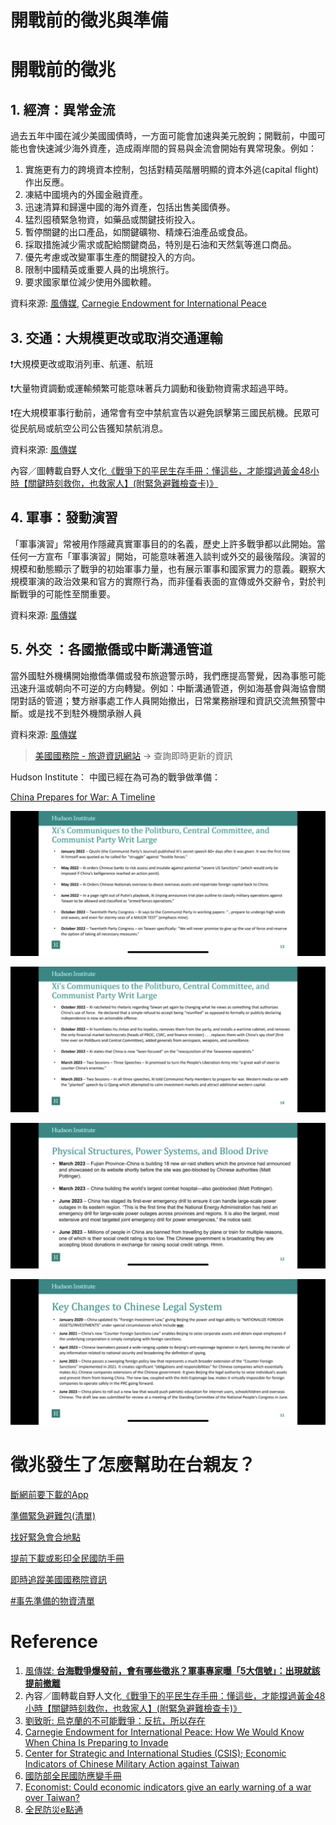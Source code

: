 # 開戰前的徵兆與準備

# 開戰前的徵兆

## 1. 經濟：異常金流

過去五年中國在減少美國國債時，一方面可能會加速與美元脫鉤；開戰前，中國可能也會快速減少海外資產，造成兩岸間的貿易與金流會開始有異常現象。例如：

1. 實施更有力的跨境資本控制，包括對精英階層明顯的資本外逃(capital flight)作出反應。
2. 凍結中國境內的外國金融資產。
3. 迅速清算和歸還中國的海外資產，包括出售美國債券。
4. 猛烈囤積緊急物資，如藥品或關鍵技術投入。
5. 暫停關鍵的出口產品，如關鍵礦物、精煉石油產品或食品。
6. 採取措施減少需求或配給關鍵商品，特別是石油和天然氣等進口商品。
7. 優先考慮或改變軍事生產的關鍵投入的方向。
8. 限制中國精英或重要人員的出境旅行。
9. 要求國家單位減少使用外國軟體。

資料來源: [風傳媒](https://www.storm.mg/lifestyle/4788206?page=1), [Carnegie Endowment for International Peace](https://carnegieendowment.org/2022/10/03/how-we-would-know-when-china-is-preparing-to-invade-taiwan-pub-88053)

## 3. 交通：大規模更改或取消交通運輸

❗️大規模更改或取消列車、航運、航班

❗️大量物資調動或運輸頻繁可能意味著兵力調動和後勤物資需求超過平時。

❗️在大規模軍事行動前，通常會有空中禁航宣告以避免誤擊第三國民航機。民眾可從民航局或航空公司公告獲知禁航消息。

資料來源: [風傳媒](https://www.storm.mg/lifestyle/4788206?page=1)

內容／圖轉載自野人文化[《戰爭下的平民生存手冊：懂這些，才能撐過黃金48小時【關鍵時刻救你，也救家人】(附緊急避難檢查卡)》](https://www.books.com.tw/products/0010954819?utm_source=stormmediagroup&utm_medium=ap-books&utm_content=recommend&utm_campaign=ap-202305)

## 4. 軍事：發動演習

「軍事演習」常被用作隱藏真實軍事目的的名義，歷史上許多戰爭都以此開始。當任何一方宣布「軍事演習」開始，可能意味著進入談判或外交的最後階段。演習的規模和動態顯示了戰爭的初始軍事力量，也有展示軍事和國家實力的意義。觀察大規模軍演的政治效果和官方的實際行為，而非僅看表面的宣傳或外交辭令，對於判斷戰爭的可能性至關重要。

資料來源: [風傳媒](https://www.storm.mg/lifestyle/4788206?page=1)

## 5. 外交 ：各國撤僑或中斷溝通管道

當外國駐外機構開始撤僑準備或發布旅遊警示時，我們應提高警覺，因為事態可能迅速升溫或朝向不可逆的方向轉變。例如：中斷溝通管道，例如海基會與海協會關閉對話的管道；雙方辦事處工作人員開始撤出，日常業務辦理和資訊交流無預警中斷。或是找不到駐外機關承辦人員

資料來源: [風傳媒](https://www.storm.mg/lifestyle/4788206?page=1)

> [美國國務院 - 旅遊資訊網站](https://travel.state.gov/content/travel/en/international-travel/International-Travel-Country-Information-Pages/Taiwan.html) → 查詢即時更新的資訊
>  

Hudson Institute： 中國已經在為可為的戰爭做準備：

[China Prepares for War: A Timeline](https://www.youtube.com/live/98kMSEkPiLo?si=XJPmjOuOX5SehojA)

 

![IMG_4194.png](IMG_4194.png)

![IMG_4197.png](IMG_4197.png)

![IMG_4195.png](IMG_4195.png)

![IMG_4196.png](IMG_4196.png)

# 徵兆發生了怎麼幫助在台親友？

[斷網前要下載的App](斷網前要下載的App/index.md)

[準備緊急避難包(清單)](準備緊急避難包清單/index.md)

[找好緊急會合地點](找好緊急會合地點/index.md)

[提前下載或影印全民國防手冊](提前下載或影印全民國防手冊/index.md)

[即時追蹤美國國務院資訊](即時追蹤美國國務院資訊.md)

[#事先準備的物資清單](事先準備的物資清單/index.md)

# Reference
1. [風傳媒: **台海戰爭爆發前，會有哪些徵兆？軍事專家曝「5大信號」：出現就該提前撤離**](https://www.storm.mg/lifestyle/4788206?page=1)
2. 內容／圖轉載自野人文化[《戰爭下的平民生存手冊：懂這些，才能撐過黃金48小時【關鍵時刻救你，也救家人】(附緊急避難檢查卡)》](https://www.books.com.tw/products/0010954819?utm_source=stormmediagroup&utm_medium=ap-books&utm_content=recommend&utm_campaign=ap-202305)
3.  [劉致昕: 烏克蘭的不可能戰爭：反抗，所以存在](https://www.books.com.tw/products/0010930300)
4. [Carnegie Endowment for International Peace:  How We Would Know When China Is Preparing to Invade](http://carnegieendowment.org/2022/10/03/how-we-would-know-when-china-is-preparing-to-invade-taiwan-pub-88053#:~:text=As) 
5. [Center for Strategic and International Studies (CSIS); Economic Indicators of Chinese Military Action against Taiwan](https://www.csis.org/analysis/economic-indicators-chinese-military-action-against-taiwan)  
6. [國防部全民國防應變手冊](https://aodm.mnd.gov.tw/UFile/down/69_2023061309580101_%E5%85%A8%E6%B0%91%E5%9C%8B%E9%98%B2%E6%87%89%E8%AE%8A%E6%89%8B%E5%86%8A.pdf)
7. [Economist: Could economic indicators give an early warning of a war over Taiwan?](https://www.economist.com/china/2023/07/27/could-economic-indicators-signal-chinas-intent-to-go-to-war?fbclid=IwAR2QTRmxneWmTJ6nVEfp6vAs1TYLFtGkuEej4O2FJPT4WSvxpDjoLeBewjQ)
8. [全民防災e點通](https://bear.emic.gov.tw/MY/#/home/account/safeMessage)
